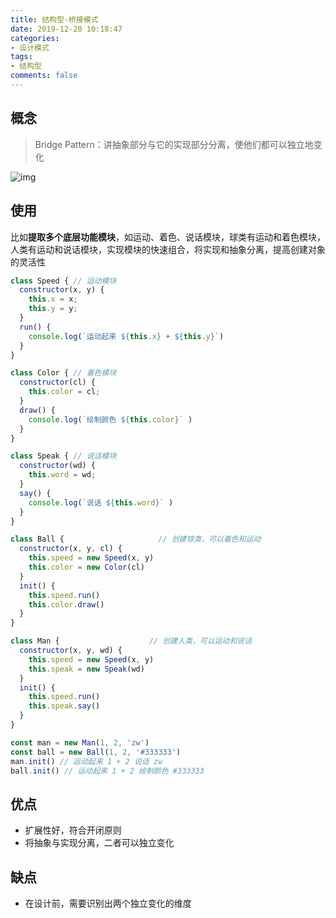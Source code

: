 ```yaml
---
title: 结构型-桥接模式
date: 2019-12-20 10:18:47
categories:
- 设计模式
tags:
- 结构型
comments: false
---
```




## 概念

> Bridge Pattern：讲抽象部分与它的实现部分分离，使他们都可以独立地变化

![img](https://raw.githubusercontent.com/xietao3/Study-Plan/master/DesignPatterns/src/%E6%A1%A5%E6%8E%A5.png)



## 使用

比如**提取多个底层功能模块**，如运动、着色、说话模块，球类有运动和着色模块，人类有运动和说话模块，实现模块的快速组合，将实现和抽象分离，提高创建对象的灵活性

```js
class Speed { // 运动模块
  constructor(x, y) {
    this.x = x;
    this.y = y;
  }
  run() {
    console.log(`运动起来 ${this.x} + ${this.y}`)
  }
}

class Color { // 着色模块
  constructor(cl) {
    this.color = cl;
  }
  draw() {
    console.log(`绘制颜色 ${this.color}` )
  }
}

class Speak { // 说话模块
  constructor(wd) {
    this.word = wd;
  }
  say() {
    console.log(`说话 ${this.word}` )
  }
}

class Ball {                     // 创建球类，可以着色和运动
  constructor(x, y, cl) {
    this.speed = new Speed(x, y)
    this.color = new Color(cl)
  }
  init() {
    this.speed.run()
    this.color.draw()
  }
}

class Man {                    // 创建人类，可以运动和说话
  constructor(x, y, wd) {
    this.speed = new Speed(x, y)
    this.speak = new Speak(wd)
  }
  init() {
    this.speed.run()
    this.speak.say()
  }
}

const man = new Man(1, 2, 'zw')
const ball = new Ball(1, 2, '#333333')
man.init() // 运动起来 1 + 2 说话 zw
ball.init() // 运动起来 1 + 2 绘制颜色 #333333
```



## 优点

- 扩展性好，符合开闭原则
- 将抽象与实现分离，二者可以独立变化



## 缺点

- 在设计前，需要识别出两个独立变化的维度